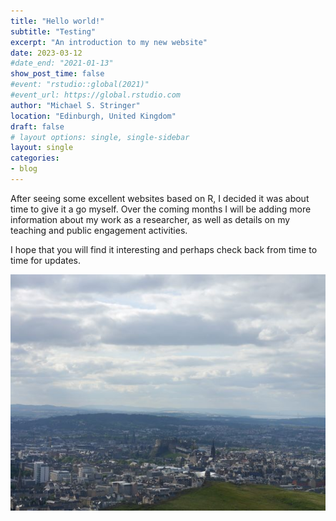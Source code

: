 ```yaml
---
title: "Hello world!"
subtitle: "Testing"
excerpt: "An introduction to my new website"
date: 2023-03-12
#date_end: "2021-01-13"
show_post_time: false
#event: "rstudio::global(2021)"
#event_url: https://global.rstudio.com
author: "Michael S. Stringer"
location: "Edinburgh, United Kingdom"
draft: false
# layout options: single, single-sidebar
layout: single
categories:
- blog
---
```


After seeing some excellent websites based on R, I decided it was about time to give it a go myself. Over the coming months I will be adding more information about my work as a researcher, as well as details on my teaching and public engagement activities.

I hope that you will find it interesting and perhaps check back from time to time for updates.

![](featured.jpg)
